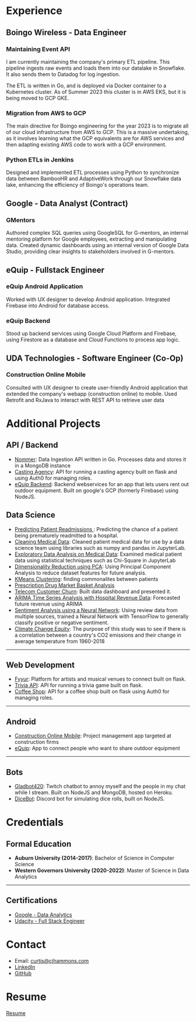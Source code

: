 # Experience

## Boingo Wireless - Data Engineer

### Maintaining Event API

I am currently maintaining the company's primary ETL pipeline. This pipeline ingests raw events and loads them into our datalake in Snowflake. It also sends them to Datadog for log ingestion.

The ETL is written in Go, and is deployed via Docker container to a Kubernetes cluster. As of Summer 2023 this cluster is in AWS EKS, but it is being moved to GCP GKE. 

### Migration from AWS to GCP

The main directive for Boingo engineering for the year 2023 is to migrate all of our cloud infrastructure from AWS to GCP. This is a massive undertaking, as it involves learning what the GCP equivalents are for AWS services and then adapting existing AWS code to work with a GCP environment.

### Python ETLs in Jenkins

Designed and implemented ETL processes using Python to synchronize data between BambooHR and AdaptiveWork through our Snowflake data lake, enhancing the efficiency of Boingo's operations team.


## Google - Data Analyst (Contract)

### GMentors

Authored complex SQL queries using GoogleSQL for G-mentors, an internal mentoring platform for Google employees, extracting and manipulating data. Created dynamic dashboards using an internal version of Google Data Studio, providing clear insights to stakeholders involved in G-mentors.

## eQuip - Fullstack Engineer

### eQuip Android Application
Worked with UX designer to develop Android application. Integrated Firebase into Android for database access. 

### eQuip Backend

Stood up backend services using Google Cloud Platform and Firebase, using Firestore as a database and Cloud Functions to process app logic.

## UDA Technologies - Software Engineer (Co-Op)

### Construction Online Mobile
Consulted with UX designer to create user-friendly Android application that extended the company's webapp (construction online) to mobile. Used Retrofit and RxJava to interact with REST API to retrieve user data

# Additional Projects

## API / Backend

- [Nommer](https://github.com/cjhammons/nommer): Data Ingestion API written in Go. Processes data and stores it in a MongoDB instance
- [Casting Agency](https://github.com/cjhammons/casting-agency): API for running a casting agency built on flask and using Auth0 for managing roles.
- [eQuip Backend](https://github.com/cjhammons/eQuip-Cloud-Functions): Backend webservices for an app that lets users rent out outdoor equipment. Built on google's GCP (formerly Firebase) using NodeJS.


## Data Science

  - [Predicting Patient Readmissions ](projects/patient-readmissions.md): Predicting the chance of a patient being prematurely readmitted to a hospital.
  - [Cleaning Medical Data](https://github.com/cjhammons/Cleaning-Medical-Data): Cleaned patient medical data for use by a data science team using libraries such as numpy and pandas in JupyterLab.
  - [Exploratory Data Analysis on Medical Data](https://github.com/cjhammons/Exploratory-Data-Analysis-On-Medical-Data): Examined medical patient data using statistical techniques such as Chi-Square in JupyterLab
  - [Dimensionality Reduction using PCA](https://github.com/cjhammons/Dimensionality-Reduction-On-Medical-Data): Using Principal Component Analysis to reduce dataset features for future analysis.
  - [KMeans Clustering](https://github.com/cjhammons/KMeans-Clustering-on-Medical-Data): finding commonalites between patients
  - [Prescription Drug Market Basket Analysis](https://github.com/cjhammons/Prescription-Market-Basket-Analysis)
  - [Telecom Customer Churn](projects/telecom-churn.md): Built data dashboard and presented it.
  - [ARIMA Time Series Analysis with Hospital Revenue Data](https://github.com/cjhammons/ARIMA-Time-Series-Analysis-on-Hospital-Revenue): Forecasted future revenue using ARIMA
  - [Sentiment Analysis using a Neural Network](https://github.com/cjhammons/Sentence-Sentiment-Analysis-of-Reviews): Using review data from multiple sources, trained a Neural Network with TensorFlow to generally classify positive or negative sentiment. 
  - [Climate Change Equity](https://github.com/cjhammons/Climate-Change-Equity-Study/tree/main): The purpose of this study was to see if there is a correlation between a country's CO2 emissions and their change in average temperature from 1960-2018

---

## Web Development

- [Fyyur](https://github.com/cjhammons/fyyur): Platform for artists and musical venues to connect built on flask.
- [Trivia API](https://github.com/cjhammons/trivia_api): API for running a trivia game built on flask.
- [Coffee Shop](https://github.com/cjhammons/CoffeeShop): API for a coffee shop built on flask using Auth0 for managing roles.

---

## Android

- [Construction Online Mobile](https://play.google.com/store/apps/details?id=onsiteplanroom.uda.hybrid): Project management app targeted at construction firms
- [eQuip](https://github.com/cjhammons/eQuip-Android): App to connect people who want to share outdoor equipment

---

## Bots

- [Gladbot420](https://github.com/cjhammons/Gladbot420): Twitch chatbot to annoy myself and the people in my chat while I stream. Built on NodeJS and MongoDB, hosted on Heroku.
- [DiceBot](https://github.com/cjhammons/Discord-Dice-Bot): Discord bot for simulating dice rolls, built on NodeJS.


# Credentials

## Formal Education

- **Auburn University (2014-2017)**: Bachelor of Science in Computer Science
- **Western Governors University (2020-2022)**: Master of Science in Data Analytics

---

## Certifications

- [Google - Data Analytics](certificates/google-data-analytics.pdf)
- [Udacity - Full Stack Engineer](certificates/Udacity-full-stack.pdf)

# Contact
- Email: curtis@cjhammons.com
- [LinkedIn](http://linkedin.com/in/cjhammons)
- [GitHub](http://github.com/cjhammons)

# Resume
[Resume](https://docs.google.com/document/d/1poEClGbZwXNUl2MnzK_0wMarxb__Wh8ljKmF5uUjIm0/edit?usp=sharing)
